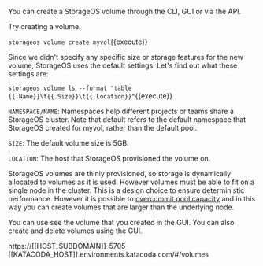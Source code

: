 You can create a StorageOS volume through the CLI, GUI or via the API.

Try creating a volume:

`storageos volume create myvol`{{execute}}

Since we didn't specify any specific size or storage features for the new
volume, StorageOS uses the default settings. Let's find out what these
settings are:

`storageos volume ls --format "table {{.Name}}\t{{.Size}}\t{{.Location}}"`{{execute}}

`NAMESPACE/NAME`: Namespaces help different projects or teams share a StorageOS
cluster. Note that default refers to the default namespace that StorageOS
created for myvol, rather than the default pool.

`SIZE`: The default volume size is 5GB.

`LOCATION`: The host that StorageOS provisioned the volume on.

StorageOS volumes are thinly provisioned, so storage is dynamically allocated
to volumes as it is used. However volumes must be able to fit on a single node
in the cluster. This is a design choice to ensure deterministic performance.
However it is possible to [overcommit pool
capacity](https://docs.storageos.com/docs/operations/overcommitment) and in
this way you can create volumes that are larger than the underlying node.

You can use see the volume that you created in the GUI. You can also
create and delete volumes using the GUI.

https://[[HOST_SUBDOMAIN]]-5705-[[KATACODA_HOST]].environments.katacoda.com/#/volumes


